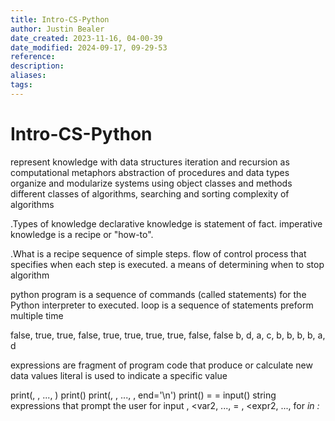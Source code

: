 ```yaml
---
title: Intro-CS-Python
author: Justin Bealer
date_created: 2023-11-16, 04-00-39
date_modified: 2024-09-17, 09-29-53
reference: 
description: 
aliases: 
tags: 
---
```

# Intro-CS-Python
represent knowledge with data structures
iteration and recursion as computational metaphors
abstraction of procedures and data types
organize and modularize systems using object classes and methods
different classes of algorithms, searching and sorting
complexity of algorithms

.Types of knowledge
declarative knowledge is statement of fact.
imperative knowledge is a recipe or "how-to".

.What is a recipe
sequence of simple steps.
flow of control process that specifies when each step is executed.
a means of determining when to stop
algorithm

python program is a sequence of commands (called statements) for the Python
interpreter to executed.
loop is a sequence of statements preform multiple time

false, true, true, false, true, true, true, true, false, false
b, d, a, c, b, b, b, b, a, d

expressions are fragment of program code that produce or calculate new data values
literal is used to indicate a specific value

print(<expr>, <expr>, ..., <expr>) print()
print(<expr>, <expr>, ..., <expr>, end='\n') print()
<variable> = <expr>
<variable> = input(<prompt>)
  <prompt> string expressions that prompt the user for input
<var1>, <var2, ..., <varN> = <expr1>, <expr2, ..., <exprN>
for <var> in <sequence>: <body>
